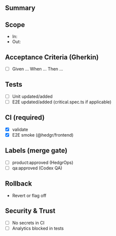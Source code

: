 ## Summary
<!-- 1–3 lines. What & why. Link CONTRACT if applicable. -->

## Scope
- In:
- Out:

## Acceptance Criteria (Gherkin)
- [ ] Given ... When ... Then ...

## Tests
- [ ] Unit updated/added
- [ ] E2E updated/added (critical.spec.ts if applicable)

## CI (required)
- [x] validate
- [x] E2E smoke (@hedgr/frontend)

## Labels (merge gate)
- [ ] product:approved (HedgrOps)
- [ ] qa:approved (Codex QA)

## Rollback
- Revert or flag off

## Security & Trust
- [ ] No secrets in CI
- [ ] Analytics blocked in tests